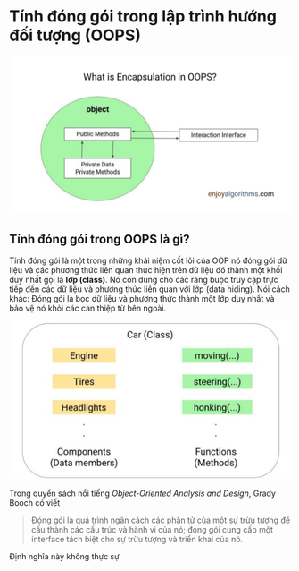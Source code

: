 # Tính đóng gói trong lập trình hướng đối tượng (OOPS)

![](../assets/encapsulation-in-oops-cover.jpg)

## Tính đóng gói trong OOPS là gì?

Tính đóng gói là một trong những khái niệm cốt lõi của OOP nó đóng gói dữ liệu và các phương thức liên quan thực hiện trên dữ liệu đó thành một khối duy nhất gọi là **lớp (class)**. Nó còn dùng cho các ràng buộc truy cập trực tiếp đến các dữ liệu và phương thức liên quan với lớp (data hiding). Nói cách khác: Đóng gói là bọc dữ liệu và phương thức thành một lớp duy nhất và bảo vệ nó khỏi các can thiệp từ bên ngoài.

![](../assets/encapsulation-example.jpeg)

Trong quyển sách nổi tiếng *Object-Oriented Analysis and Design*, Grady Booch có viết

> Đóng gói là quá trình ngăn cách các phần tử của một sự trừu tượng để cấu thành các cấu trúc và hành vi của nó; đóng gói cung cấp một interface tách biệt cho sự trừu tượng và triển khai của nó.

Định nghĩa này không thực sự 